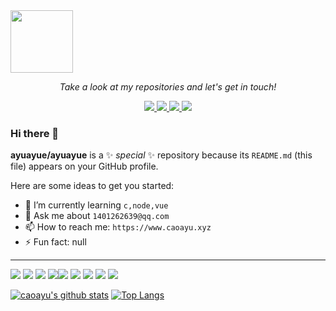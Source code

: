 <img src="https://github.com/YouEclipse/YouEclipse/blob/master/mario.gif" width="100">

<!-- Social Section -->
<p align="center">
  <i>Take a look at my repositories and let's get in touch!</i>

<p align="center">
  <a href= "https://github.com/ayuayue/">
    <img src="https://img.icons8.com/material-outlined/30/000000/source-code.png"/>
  </a>
  <a href= "https://www.caoayu.xyz">
    <img src="https://img.icons8.com/material-outlined/30/000000/geography.png"/>
  </a>
  <a href="https://www.youtube.com/channel/UCXb4yoDcLseDuuLkiPqDrXw?view_as=subscriber">
    <img src="https://img.icons8.com/material-outlined/30/000000/youtube-play.png"/>
  </a>
  <a href="mailto:1401262639@qq.com">
    <img src="https://img.icons8.com/ios-glyphs/30/000000/physics.png"/>
  </a>
</p>

### Hi there 👋

**ayuayue/ayuayue** is a ✨ _special_ ✨ repository because its `README.md` (this file) appears on your GitHub profile.

Here are some ideas to get you started:

<!-- - 🔭 I’m currently working on ... -->

- 🌱 I’m currently learning `c,node,vue`
  <!-- - 👯 I’m looking to collaborate on ... -->
  <!-- - 🤔 I’m looking for help with ... -->
- 💬 Ask me about `1401262639@qq.com`
- 📫 How to reach me: `https://www.caoayu.xyz`
  <!-- - 😄 Pronouns: ... -->
- ⚡ Fun fact: null

----
[![](https://img.shields.io/badge/IDE-Visual%20Studio%20Code-blue?style=flat-square&logo=Visual-Studio-Code)](https://code.visualstudio.com/) [![](https://img.shields.io/badge/phpstorm-blue?style=flat-square)](https://www.jetbrains.com/phpstorm/) [![](https://img.shields.io/badge/goland-blue?style=flat-square)](https://www.jetbrains.com/go)
[![](https://img.shields.io/badge/%20-Language-lightgrey?style=flat-square&logo=Lospec&logoColor=ffffff)]()[![](https://img.shields.io/badge/%20-PHP7-00ADD8?style=flat-square&logo=PHP&logoColor=ffffff)](https://www.php.net/) [![](https://img.shields.io/badge/-Golang-00ADD8?style=flat-square&logo=go&logoColor=ffffff)](https://golang.org/)
[![](https://img.shields.io/badge/%20-Laravel-9cf?style=flat-square&logo=Laravel)]() [![](https://img.shields.io/badge/%20-Buffalo-00ADD8?style=flat-square&logo=Buefy)]() [![](https://img.shields.io/badge/-ThinkPHP-00ADD8?style=flat-square&logo=php&logoColor=ffffff)](https://golang.org/)



[![caoayu's github stats](https://github-readme-stats.vercel.app/api?username=ayuayue&show_icons=true&count_private=true)](https://github.com/anuraghazra/github-readme-stats)
[![Top Langs](https://github-readme-stats.vercel.app/api/top-langs/?username=ayuayue&show_icons=true)](https://github.com/anuraghazra/github-readme-stats)
